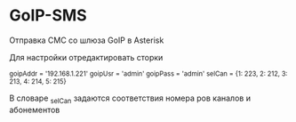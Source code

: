 # GoIP-SMS

Отправка СМС со шлюза GoIP в Asterisk

Для настройки отредактировать сторки

<sup>
goipAddr = '192.168.1.221'
goipUsr = 'admin'
goipPass = 'admin'
selCan = {1: 223, 2: 212, 3: 213, 4: 214, 5: 215}
</sup>

В словаре <sub>selCan</sub> задаются соответствия номера ров каналов и абонементов
